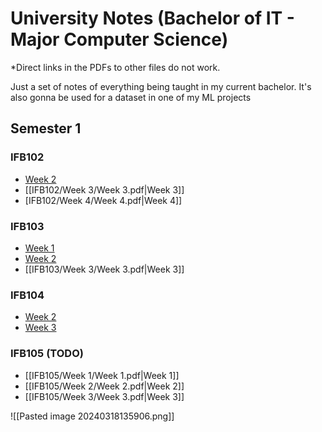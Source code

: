 # University Notes (Bachelor of IT - Major Computer Science)

*Direct links in the PDFs to other files do not work.

Just a set of notes of everything being taught in my current bachelor. It's also gonna be used for a dataset in one of my ML projects

## Semester 1
### IFB102
- [Week 2](./IFB102/Week%202/Week%202.pdf)
- [[IFB102/Week 3/Week 3.pdf|Week 3]]
- [IFB102/Week 4/Week 4.pdf|Week 4]]

### IFB103
- [Week 1](./IFB103/Week%201/Week%201.pdf)
- [Week 2](./IFB103/Week%202/Week%202.pdf)
- [[IFB103/Week 3/Week 3.pdf|Week 3]]

### IFB104
- [Week 2](./IFB104/Week%202/Week%202.pdf)
- [Week 3](./IFB104/Week%203/Week%203.pdf)

### IFB105 (TODO)
- [[IFB105/Week 1/Week 1.pdf|Week 1]]
- [[IFB105/Week 2/Week 2.pdf|Week 2]]
- [[IFB105/Week 3/Week 3.pdf|Week 3]]

![[Pasted image 20240318135906.png]]

